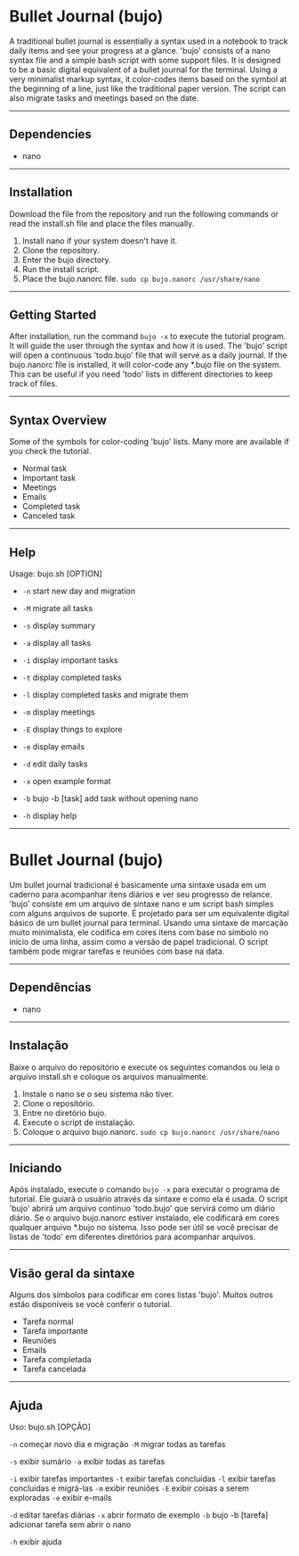 # Bullet Journal (bujo)

A traditional bullet journal is essentially a syntax used in a notebook to track daily items and see your progress at a glance. 'bujo' consists of a nano syntax file and a simple bash script with some support files. It is designed to be a basic digital equivalent of a bullet journal for the terminal. Using a very minimalist markup syntax, it color-codes items based on the symbol at the beginning of a line, just like the traditional paper version. The script can also migrate tasks and meetings based on the date.

---

## Dependencies

- nano

---

## Installation

Download the file from the repository and run the following commands or read the install.sh file and place the files manually.

1. Install nano if your system doesn't have it.
2. Clone the repository.
3. Enter the bujo directory.
4. Run the install script.
5. Place the bujo.nanorc file. `sudo cp bujo.nanorc /usr/share/nano`

---

## Getting Started

After installation, run the command `bujo -x` to execute the tutorial program. It will guide the user through the syntax and how it is used. The 'bujo' script will open a continuous 'todo.bujo' file that will serve as a daily journal. If the bujo.nanorc file is installed, it will color-code any *.bujo file on the system. This can be useful if you need 'todo' lists in different directories to keep track of files.

---

## Syntax Overview

Some of the symbols for color-coding 'bujo' lists. Many more are available if you check the tutorial.

- Normal task
- Important task
- Meetings
- Emails
- Completed task
- Canceled task

---

## Help

Usage: bujo.sh [OPTION]

- `-n` start new day and migration
- `-M` migrate all tasks

- `-s` display summary
- `-a` display all tasks

- `-i` display important tasks
- `-t` display completed tasks
- `-l` display completed tasks and migrate them
- `-m` display meetings
- `-E` display things to explore
- `-e` display emails

- `-d` edit daily tasks
- `-x` open example format
- `-b` bujo -b [task] add task without opening nano

- `-h` display help

---

# Bullet Journal (bujo)

Um bullet journal tradicional é basicamente uma sintaxe usada em um caderno para acompanhar itens diários e ver seu progresso de relance. 'bujo' consiste em um arquivo de sintaxe nano e um script bash simples com alguns arquivos de suporte. É projetado para ser um equivalente digital básico de um bullet journal para terminal. Usando uma sintaxe de marcação muito minimalista, ele codifica em cores itens com base no símbolo no início de uma linha, assim como a versão de papel tradicional. O script também pode migrar tarefas e reuniões com base na data.

---

## Dependências

- nano

---

## Instalação

Baixe o arquivo do repositório e execute os seguintes comandos ou leia o arquivo install.sh e coloque os arquivos manualmente.

1. Instale o nano se o seu sistema não tiver.
2. Clone o repositório.
3. Entre no diretório bujo.
4. Execute o script de instalação.
5. Coloque o arquivo bujo.nanorc. `sudo cp bujo.nanorc /usr/share/nano`

---

## Iniciando

Após instalado, execute o comando `bujo -x` para executar o programa de tutorial. Ele guiará o usuário através da sintaxe e como ela é usada. O script 'bujo' abrirá um arquivo contínuo 'todo.bujo' que servirá como um diário diário. Se o arquivo bujo.nanorc estiver instalado, ele codificará em cores qualquer arquivo *.bujo no sistema. Isso pode ser útil se você precisar de listas de 'todo' em diferentes diretórios para acompanhar arquivos.

---

## Visão geral da sintaxe

Alguns dos símbolos para codificar em cores listas 'bujo'. Muitos outros estão disponíveis se você conferir o tutorial.

- Tarefa normal
- Tarefa importante
- Reuniões
- Emails
- Tarefa completada
- Tarefa cancelada

---

## Ajuda

Uso: bujo.sh [OPÇÃO]

`-n` começar novo dia e migração
`-M` migrar todas as tarefas

`-s` exibir sumário
`-a` exibir todas as tarefas

`-i` exibir tarefas importantes
`-t` exibir tarefas concluídas
`-l` exibir tarefas concluídas e migrá-las
`-m` exibir reuniões
`-E` exibir coisas a serem exploradas
`-e` exibir e-mails

`-d` editar tarefas diárias
`-x` abrir formato de exemplo
`-b` bujo -b [tarefa] adicionar tarefa sem abrir o nano

`-h` exibir ajuda
